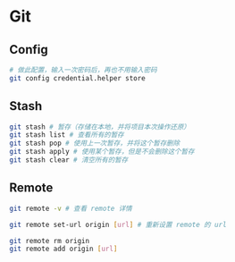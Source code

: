 # Git

## Config

```bash
# 做此配置，输入一次密码后，再也不用输入密码
git config credential.helper store
```

## Stash

```bash
git stash # 暂存（存储在本地，并将项目本次操作还原）
git stash list # 查看所有的暂存
git stash pop # 使用上一次暂存，并将这个暂存删除
git stash apply # 使用某个暂存，但是不会删除这个暂存
git stash clear # 清空所有的暂存
```

## Remote

```bash
git remote -v # 查看 remote 详情

git remote set-url origin [url] # 重新设置 remote 的 url

git remote rm origin
git remote add origin [url]
```

